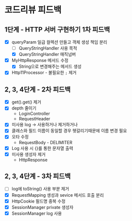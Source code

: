 # 코드리뷰 피드백

## 1단계 - HTTP 서버 구현하기 1차 피드백

- [x] queryParam 일급 컬렉션 만들고 객체 생성 책임 분리
    - [ ] QueryStringHandler 사용 목적
    - [x] QueryStringHandler 매직넘버
- [x] MyHttpResponse 메서드 수정
    - [x] String으로 변경해주는 메서드 생성
- [x] Http11Processor - 불필요한 `;` 제거

## 2, 3, 4단계 - 2차 피드백

- [x] get().get() 제거
- [x] depth 줄이기
    - LoginController
    - RequestHeader
- [x] 미사용 log -> 사용하거나 제거하거나
- [x] 클래스와 필드 이름이 동일할 경우 헷갈리기때문에 이름 변경 필요
- [x] 오타 수정
    - RequestBody - DELIMITER
- [x] Log 사용 시 {}를 통한 문자열 출력
- [x] 미사용 생성자 제거
    - HttpResponse

## 2, 3, 4단계 - 3차 피드백
- [ ] log에 toString() 사용 부분 제거 
- [x] RequestMapping 생성과 sevice 메서드 호출 분리 
- [x] HttpCookie 필드명 중복 수정 
- [x] SessionManager private 생성자 
- [x] SessionManager log 사용 
